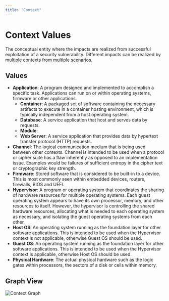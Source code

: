 ```yaml
---
title: "Context"
---
```


# Context Values

The conceptual entity where the impacts are realized from successful exploitation of a security vulnerability. Different impacts can be realized by multiple contexts from multiple scenarios.

## Values

* **Application**:  A program designed and implemented to accomplish a specific task. Applications can run on or within operating systems, firmware or other applications.
  * **Container**: A packaged set of software containing the necessary artifacts to execute in a container hosting environment, which is typically independent from a host operating system.
  * **Database**: A service application that host and serves data by requests.
  * **Module**:
  * **Web Server**: A service application that provides data by hypertext transfer protocol (HTTP) requests.
* **Channel**:  The logical communication medium that is being used between other contexts. Channel is intended to be used when a protocol or cipher suite has a flaw inherently as opposed to an implementation issue. Examples would be failures of sufficient entropy in the cipher text or cryptographic key strength.
* **Firmware**:  Stored software that is considered to be built-in to a device. This is most commonly seen within embedded devices, routers, firewalls, BIOS and UEFI.
* **Hypervisor**:  A program or operating system that coordinates the sharing of hardware resources for multiple operating systems. Each guest operating system appears to have its own processor, memory, and other resources to itself. However, the hypervisor is controlling the shared hardware resources, allocating what is needed to each operating system as necessary, and isolating the guest operating systems from each other.
* **Host OS**:  An operating system running as the foundation layer for other software applications. This is intended to be used when the Hypervisor context is not applicable, otherwise Guest OS should be used.
* **Guest OS**:  An operating system running as the foundation layer for other software applications. This is intended to be used when the Hypervisor context is applicable, otherwise Host OS should be used.
* **Physical Hardware**:  The actual physical hardware such as the logic gates within processors, the sectors of a disk or cells within memory.

## Graph View

![Context Graph](/figures/graphsnippets/ContextSnippet.png "Context Graph")
